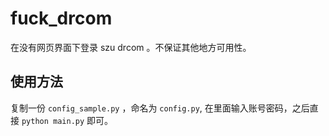# fuck_drcom

在没有网页界面下登录 szu drcom 。不保证其他地方可用性。

## 使用方法

复制一份 `config_sample.py` ，命名为 `config.py`, 在里面输入账号密码，之后直接 `python main.py` 即可。
